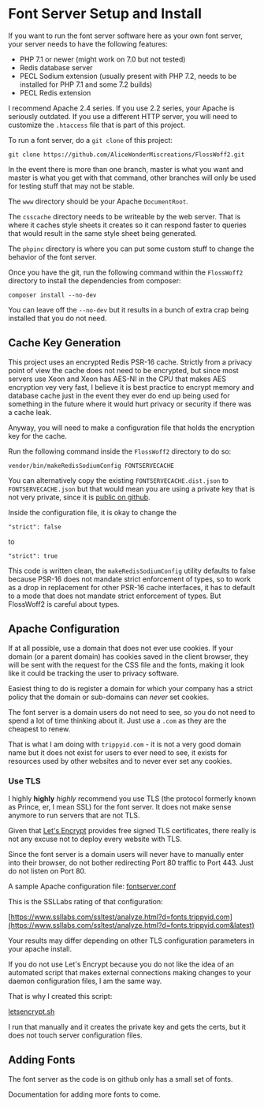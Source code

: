 Font Server Setup and Install
=============================

If you want to run the font server software here as your own font server, your
server needs to have the following features:

* PHP 7.1 or newer (might work on 7.0 but not tested)
* Redis database server
* PECL Sodium extension (usually present with PHP 7.2, needs to be installed
  for PHP 7.1 and some 7.2 builds)
* PECL Redis extension

I recommend Apache 2.4 series. If you use 2.2 series, your Apache is seriously
outdated. If you use a different HTTP server, you will need to customize the
`.htaccess` file that is part of this project.

To run a font server, do a `git clone` of this project:

    git clone https://github.com/AliceWonderMiscreations/FlossWoff2.git

In the event there is more than one branch, master is what you want and master
is what you get with that command, other branches will only be used for testing
stuff that may not be stable.

The `www` directory should be your Apache `DocumentRoot`.

The `csscache` directory needs to be writeable by the web server. That is where
it caches style sheets it creates so it can respond faster to queries that
would result in the same style sheet being generated.

The `phpinc` directory is where you can put some custom stuff to change the
behavior of the font server.

Once you have the git, run the following command within the `FlossWoff2`
directory to install the dependencies from composer:

    composer install --no-dev

You can leave off the `--no-dev` but it results in a bunch of extra crap being
installed that you do not need.

Cache Key Generation
--------------------

This project uses an encrypted Redis PSR-16 cache. Strictly from a privacy
point of view the cache does not need to be encrypted, but since most servers
use Xeon and Xeon has AES-NI in the CPU that makes AES encryption vey very
fast, I believe it is best practice to encrypt memory and database cache just
in the event they ever do end up being used for something in the future where
it would hurt privacy or security if there was a cache leak.

Anyway, you will need to make a configuration file that holds the encryption
key for the cache.

Run the following command inside the `FlossWoff2` directory to do so:

    vendor/bin/makeRedisSodiumConfig FONTSERVECACHE

You can alternatively copy the existing `FONTSERVECACHE.dist.json` to
`FONTSERVECACHE.json` but that would mean you are using a private key that is
not very private, since it is
[public on github](https://github.com/AliceWonderMiscreations/FlossWoff2/blob/master/FONTSERVECACHE.dist.json).

Inside the configuration file, it is okay to change the

    "strict": false

to

    "strict": true

This code is written clean, the `makeRedisSodiumConfig` utility defaults to
false because PSR-16 does not mandate strict enforcement of types, so to work
as a drop in replacement for other PSR-16 cache interfaces, it has to default
to a mode that does not mandate strict enforcement of types. But FlossWoff2 is
careful about types.


Apache Configuration
--------------------

If at all possible, use a domain that does not ever use cookies. If your domain
(or a parent domain) has cookies saved in the client browser, they will be sent
with the request for the CSS file and the fonts, making it look like it could
be tracking the user to privacy software.

Easiest thing to do is register a domain for which your company has a strict
policy that the domain or sub-domains can *never* set cookies.

The font server is a domain users do not need to see, so you do not need to
spend a lot of time thinking about it. Just use a `.com` as they are the
cheapest to renew.

That is what I am doing with `trippyid.com` - it is not a very good domain name
but it does not exist for users to ever need to see, it exists for resources
used by other websites and to never ever set any cookies.

### Use TLS

I highly __highly__ *highly* recommend you use TLS (the protocol formerly known
as Prince, er, I mean SSL) for the font server. It does not make sense anymore
to run servers that are not TLS.

Given that [Let's Encrypt](https://letsencrypt.org/) provides free signed TLS
certificates, there really is not any excuse not to deploy every website with
TLS.

Since the font server is a domain users will never have to manually enter into
their browser, do not bother redirecting Port 80 traffic to Port 443. Just do
not listen on Port 80.

A sample Apache configuration file: [fontserver.conf](fontserver.conf)

This is the SSLLabs rating of that configuration:

[https://www.ssllabs.com/ssltest/analyze.html?d=fonts.trippyid.com](https://www.ssllabs.com/ssltest/analyze.html?d=fonts.trippyid.com&latest)

Your results may differ depending on other TLS configuration parameters in your
apache install.

If you do not use Let's Encrypt because you do not like the idea of an
automated script that makes external connections making changes to your daemon
configuration files, I am the same way.

That is why I created this script:

[letsencrypt.sh](https://gist.github.com/AliceWonderMiscreations/de1a37b41df545eba3b6d6e77f6f29fb)

I run that manually and it creates the private key and gets the certs, but it
does not touch server configuration files.


Adding Fonts
------------

The font server as the code is on github only has a small set of fonts.

Documentation for adding more fonts to come.











